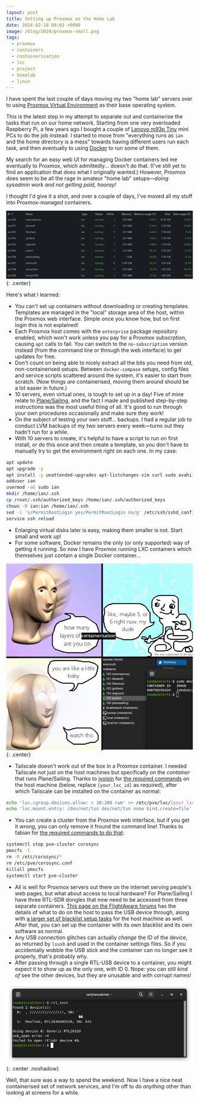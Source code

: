 ```yaml
---
layout: post
title: Setting up Proxmox on the Home Lab
date: 2024-02-18 08:03 +0000
image: /blog/2024/proxmox-small.png
tags:
  - proxmox
  - containers
  - containerisation
  - lxc
  - project
  - homelab
  - linux
---
```


I have spent the last couple of days moving my two "home lab" servers over to using [Proxmox Virtual Environment](https://www.proxmox.com/en/proxmox-virtual-environment/overview) as their base operating system.

This is the latest step in my attempt to separate out and containerise the tasks that run on our home network. Starting from one very overloaded Raspberry Pi, a few years ago I bought a couple of [Lenovo m93p Tiny](https://www.lenovo.com/za/en/desktops/thinkcentre/m-series-tiny/10A6/p/11TC1TMM93P10A6) mini PCs to do the job instead. I started to move from "everything runs as `ian` and the home directory is a mess" towards having different users run each task, and then eventually to using [Docker](https://docker.io) to run some of them.

My search for an easy web UI for managing Docker containers led me eventually to Proxmox, which admittedly... doesn't do that. (I've still yet to find an application that does what I originally wanted.) However, Proxmox does seem to be all the rage in amateur "home lab" setups&mdash;*doing sysadmin work and not getting paid, hooray!*

I thought I'd give it a shot, and over a couple of days, I've moved all my stuff into Proxmox-managed containers.

![Proxmox screenshot showing 10 containers running across a cluster of two nodes](/blog/2024/proxmox.png){: .center}

Here's what I learned:

* You can't set up containers without downloading or creating templates. Templates are managed in the "local" storage area of the host, within the Proxmox web interface. Simple once you know how, but on first login this is not explained!
* Each Proxmox host comes with the `enterprise` package repository enabled, which won't work unless you pay for a Proxmox subscrption, causing `apt` calls to fail. You can switch to the `no-subscription` version instead (from the command line or through the web interface) to get updates for free.
* Don't count on being able to nicely extract all the bits you need from old, non-containerised setups. Between `docker-compose` setups, config files and service scripts scattered around the system, it's easier to start from scratch. (Now things *are* containerised, moving them around should be a lot easier in future.)
* 10 servers, even virtual ones, is tough to set up in a day! Five of mine relate to [Plane/Sailing](/hardware/planesailing), and the fact I made and published step-by-step instructions was the most useful thing of all. It's good to run through your own procedures occasionally and make sure they work!
* On the subject of testing your own stuff... backups. I had a regular job to conduct LVM backups of my two servers every week&mdash;turns out they hadn't run for a while.
* With 10 servers to create, it's helpful to have a script to run on first install, or do this once and then create a template, so you don't have to manually try to get the environment right on each one. In my case:

```bash
apt update
apt upgrade -y
apt install -y unattended-upgrades apt-listchanges vim curl sudo avahi-daemon
adduser ian
usermod -aG sudo ian
mkdir /home/ian/.ssh
cp /root/.ssh/authorized_keys /home/ian/.ssh/authorized_keys
chown -R ian:ian /home/ian/.ssh
sed -i 's/PermitRootLogin yes/PermitRootLogin no/g' /etc/ssh/sshd_config
service ssh reload
```

* Enlarging virtual disks later is easy, making them smaller is not. Start small and work up!
* For some software, Docker remains the only (or only supported) way of getting it running. So now I have Proxmox running LXC containers which themselves just contain a single Docker container...

!["How many layers of containerisation are you on?" "Like maybe 5 or 6, right now, my dude." "You are like a little baby, watch this" (Proxmox screenshot showing LXC containers with internal docker containers)](/blog/2024/containerisation.png){: .center}

* Tailscale doesn't work out of the box in a Proxmox container. I needed Tailscale not just on the host machines but specifically on the *container* that runs Plane/Sailing. Thanks to [jvoisin](https://dustri.org/) for [the required commands](https://dustri.org/b/running-tailscale-inside-of-a-proxmox-container.html) on the host machine (below, replace `[your_lxc_id]` as required), after which Tailscale can be installed on the container as normal:

```bash
echo 'lxc.cgroup.devices.allow: c 10:200 rwm' >> /etc/pve/lxc/[your_lxc_id].conf
echo 'lxc.mount.entry: /dev/net/tun dev/net/tun none bind,create=file' >> /etc/pve/lxc/[your_lxc_id].conf
```

* You can create a cluster from the Proxmox web interface, but if you get it wrong, you can only remove it fround the command line! Thanks to fabian for [the required commands to do that](https://forum.proxmox.com/threads/proxmox-ve-6-removing-cluster-configuration.56259/#post-259203):

```bash
systemctl stop pve-cluster corosync
pmxcfs -l
rm -R /etc/corosync/*
rm /etc/pve/corosync.conf
killall pmxcfs
systemctl start pve-cluster
```

* All is well for Proxmox servers out there on the internet serving people's web pages, but what about access to local hardware? For Plane/Sailing I have three RTL-SDR dongles that now need to be accessed from three separate containers. [This page on the FlightAware forums](https://discussions.flightaware.com/t/howto-rtl-sdr-dongle-pass-through-to-proxmox-lxc-container/89093) has the details of what to do on the host to pass the USB device through, along with [a larger set of blacklist setup tasks](https://sdr-enthusiasts.gitbook.io/ads-b/setting-up-rtl-sdrs/blacklist-kernel-modules) for the host machine as well. After that, you can set up the container with its own blacklist and its own software as normal.
* Any USB connection glitches can actually *change* the ID of the device, as returned by `lsusb` and used in the container settings files. So if you accidentally wobble the USB stick and the container can no longer see it properly, that's probably why.
* After passing through a single RTL-USB device to a container, you might expect it to show up as the only one, with ID 0. Nope: you can still *kind of* see the other devices, but they are unusable and with corrupt names!

![Console showing the results of rtl_test, with two dongles available, one with a corrupted name that could not be accessed](/blog/2024/rtltest-corrupt.png){: .center .noshadow}

Well, that sure was a way to spend the weekend. Now I have a nice neat containerised set of network services, and I'm off to do *anything* other than looking at screens for a while.
